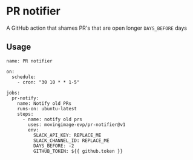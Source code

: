 # PR notifier
A GitHub action that shames PR's that are open longer `DAYS_BEFORE` days

## Usage
```
name: PR notifier

on:
  schedule:
    - cron: "30 10 * * 1-5"

jobs:
  pr-notify:
    name: Notify old PRs
    runs-on: ubuntu-latest
    steps:
      - name: notify old prs
        uses: movingimage-evp/pr-notifier@v1
        env:
          SLACK_API_KEY: REPLACE_ME
          SLACK_CHANNEL_ID: REPLACE_ME
          DAYS_BEFORE: -2
          GITHUB_TOKEN: ${{ github.token }}
```
